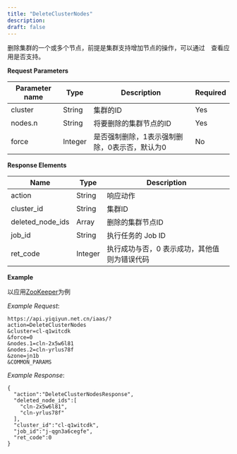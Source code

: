 ```yaml
---
title: "DeleteClusterNodes"
description: 
draft: false
---
```




删除集群的一个或多个节点，前提是集群支持增加节点的操作，可以通过　查看应用是否支持。

**Request Parameters**

| Parameter name | Type | Description | Required |
| --- | --- | --- | --- |
| cluster | String | 集群的ID | Yes |
| nodes.n | String | 将要删除的集群节点的ID | Yes |
| force | Integer | 是否强制删除，1表示强制删除，0表示否，默认为0 | No |

**Response Elements**

| Name | Type | Description |
| --- | --- | --- |
| action | String | 响应动作 |
| cluster_id | String | 集群ID |
| deleted_node_ids | Array | 删除的集群节点ID |
| job_id | String | 执行任务的 Job ID |
| ret_code | Integer | 执行成功与否，0 表示成功，其他值则为错误代码 |

**Example**

以应用[ZooKeeper](http://appcenter.yiqiyun.net.cn/apps/app-tg3lbp0a?name=ZooKeeper)为例

_Example Request_:

```
https://api.yiqiyun.net.cn/iaas/?
action=DeleteClusterNodes
&cluster=cl-q1witcdk
&force=0
&nodes.1=cln-2x5w6l81
&nodes.2=cln-yrlus78f
&zone=jn1b
&COMMON_PARAMS
```

_Example Response_:

```
{
  "action":"DeleteClusterNodesResponse",
  "deleted_node_ids":[
    "cln-2x5w6l81",
    "cln-yrlus78f"
  ],
  "cluster_id":"cl-q1witcdk",
  "job_id":"j-qgn3a6cegfe",
  "ret_code":0
}
```


